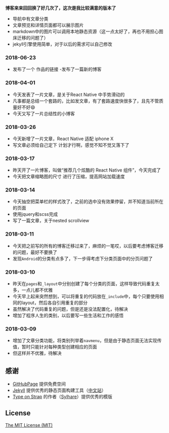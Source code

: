 **博客来来回回换了好几次了，这次是我比较满意的版本了**

- 导航中有文章分类
- 文章预览和详情页面都可以展示图片
- markdown中的图片可以调用本地静态资源（这一点太好了，再也不用担心图床迁移的问题了）
- jekyll引擎使用简单，对于以后的需求可以自己修改

### 2018-06-23
- 发布了一个 作品的链接
-发布了一篇新的博客

### 2018-04-01
- 今天发表了一片文章，是关于React Native 中手势滑动的
- 凡事都是总结一个套路的，比如发文章，有了套路速度快很多了，且先不管质量好不好😄
- 今天又写了一片总结性的小博客

### 2018-03-26
- 今天新增了一片文章，React Native 适配 iphone X
- 写文章必须给自己定下 计划才行啊，感觉不知不觉又落下了

### 2018-03-17
- 昨天开了一片博客，叫做“推荐几个炫酷的 React Native 组件”，今天完成了
- 今天把文章缩略图的尺寸 进行了压缩，提高网站加载速度

### 2018-03-14
- 今天抽空把菜单栏的样式改了，之前的选中没有效果停留，并不知道当前所在的页面
- 使用jquery和scss完成
- 写了一篇文章，关于nested scrollview

### 2018-03-11
- 今天把之前写的所有的博客迁移过来了，麻烦的一笔哎，以后要考虑博客迁移的问题，最好不要换了
- 发现`Android`的分类有点多了，下一步得考虑下分类页面中的分页问题了

### 2018-03-10
- 昨天在`pages`和`_layout`中分别创建了每个分类的页面，这样导致代码重复太多，一点儿都不优雅
- 今天早上起来突然想到，可以将重复的代码放在`_include`中，每个只要使用相同的layout，然后各自引用重复的部分
- 虽然解决了代码重复的问题，但是还是没法配置化，待解决
- 增加了程序人生的类别，以后要写一些生活和工作的感悟

### 2018-03-09
- 增加了文章分类功能，将类别列举着`navmenu`，但是由于静态页面无法实现传值，暂时只能针对每种类型创建相应的页面
- 但这样并不优雅，待解决

## 感谢
- [GitHubPage](https://pages.github.com/) 提供免费空间
- [Jekyll](https://jekyllrb.com/) 提供优秀的静态页面构建工具（[中文站](https://www.jekyll.com.cn/)）
- [Type on Strap](https://github.com/Sylhare/Type-on-Strap) 的作者（[Sylhare](https://github.com/Sylhare)）提供优秀的模版

## License

[The MIT License (MIT)](https://raw.githubusercontent.com/Sylhare/Type-on-Strap/master/LICENSE)
